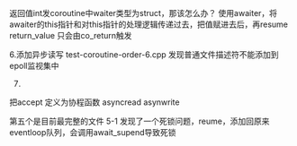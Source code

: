 返回值int发coroutine中waiter类型为struct，那该怎么办？
使用awaiter，将awaiter的this指针和对this指针的处理逻辑传递过去，把值赋进去后，再resume
return_value 只会由co_return触发

6.添加异步读写
test-coroutine-order-6.cpp 发现普通文件描述符不能添加到epoll监视集中

7.
把accept 定义为协程函数
asyncread
asynwrite


第五个是目前最完整的文件
5-1 发现了一个死锁问题，reume，添加回原来eventloop队列，会调用await_supend导致死锁